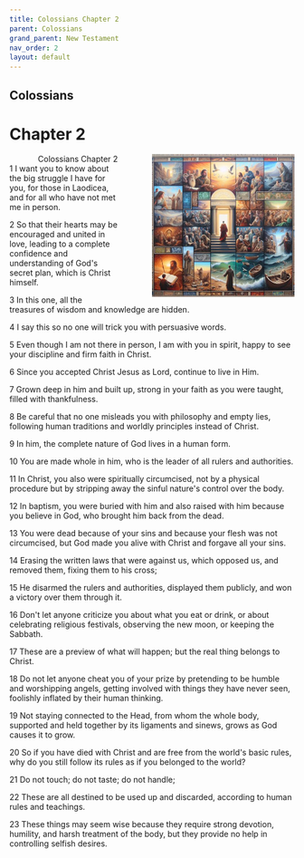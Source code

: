 ```yaml
---
title: Colossians Chapter 2
parent: Colossians
grand_parent: New Testament
nav_order: 2
layout: default
---
```


## Colossians

# Chapter 2

<div style="clear: both; text-align: right;">
    <div style="max-width: 50%; height: auto; float: right; margin: 0 0 10px 10px; padding-left: 10%;">
        <img src="/assets/Image/Colossians/500/2.jpg" alt="Colossians Chapter 2" class="chapter-image">
    </div>
    <figcaption style="font-size: 14px; text-align: right;">Colossians Chapter 2</figcaption>
</div>
1 I want you to know about the big struggle I have for you, for those in Laodicea, and for all who have not met me in person.

2 So that their hearts may be encouraged and united in love, leading to a complete confidence and understanding of God's secret plan, which is Christ himself.

3 In this one, all the treasures of wisdom and knowledge are hidden.

4 I say this so no one will trick you with persuasive words.

5 Even though I am not there in person, I am with you in spirit, happy to see your discipline and firm faith in Christ.

6 Since you accepted Christ Jesus as Lord, continue to live in Him.

7 Grown deep in him and built up, strong in your faith as you were taught, filled with thankfulness.

8 Be careful that no one misleads you with philosophy and empty lies, following human traditions and worldly principles instead of Christ.

9 In him, the complete nature of God lives in a human form.

10 You are made whole in him, who is the leader of all rulers and authorities.

11 In Christ, you also were spiritually circumcised, not by a physical procedure but by stripping away the sinful nature's control over the body.

12 In baptism, you were buried with him and also raised with him because you believe in God, who brought him back from the dead.

13 You were dead because of your sins and because your flesh was not circumcised, but God made you alive with Christ and forgave all your sins.

14 Erasing the written laws that were against us, which opposed us, and removed them, fixing them to his cross;

15 He disarmed the rulers and authorities, displayed them publicly, and won a victory over them through it.

16 Don't let anyone criticize you about what you eat or drink, or about celebrating religious festivals, observing the new moon, or keeping the Sabbath.

17 These are a preview of what will happen; but the real thing belongs to Christ.

18 Do not let anyone cheat you of your prize by pretending to be humble and worshipping angels, getting involved with things they have never seen, foolishly inflated by their human thinking.

19 Not staying connected to the Head, from whom the whole body, supported and held together by its ligaments and sinews, grows as God causes it to grow.

20 So if you have died with Christ and are free from the world's basic rules, why do you still follow its rules as if you belonged to the world?

21 Do not touch; do not taste; do not handle;

22 These are all destined to be used up and discarded, according to human rules and teachings.

23 These things may seem wise because they require strong devotion, humility, and harsh treatment of the body, but they provide no help in controlling selfish desires.


